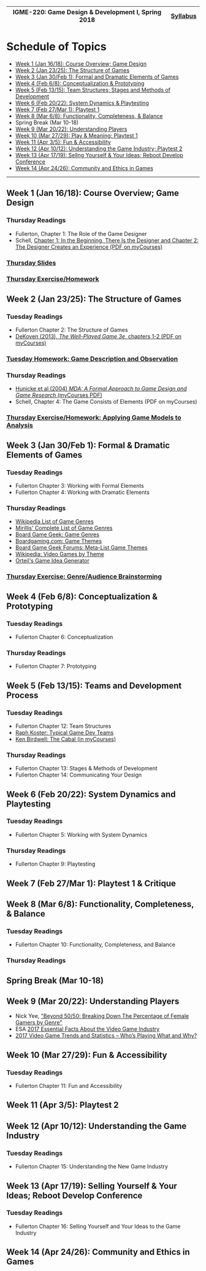 |  IGME-220: Game Design & Development I, Spring 2018 | [Syllabus](README.md) |
|--------------------------------|-----------------------------------------------------|
# Schedule of Topics
- [Week 1 (Jan 16/18): Course Overview; Game Design](#week1)
- [Week 2 (Jan 23/25): The Structure of Games](#week2)
- [Week 3 (Jan 30/Feb 1): Formal and Dramatic Elements of Games](#week3)
- [Week 4 (Feb 6/8): Conceptualization & Prototyping](#week4)
- [Week 5 (Feb 13/15): Team Structures;  Stages and Methods of Development](#week5)
- [Week 6 (Feb 20/22): System Dynamics & Playtesting](#week6)
- [Week 7 (Feb 27/Mar 1): Playtest 1](#week7)
- [Week 8 (Mar 6/8): Functionality, Completeness, & Balance](#week8)
- Spring Break (Mar 10-18)
- [Week 9 (Mar 20/22): Understanding Players](#week9)
- [Week 10 (Mar 27/29): Play & Meaning; Playtest 1](#week10)
- [Week 11 (Apr 3/5): Fun & Accessibility](#week11)
- [Week 12 (Apr 10/12): Understanding the Game Industry; Playtest 2](#week12)
- [Week 13 (Apr 17/19): Sellng Yourself & Your Ideas; Reboot Develop Conference](#week13)
- [Week 14 (Apr 24/26): Community and Ethics in Games](#week14)

<hr>

## <a name="week1">Week 1</a> (Jan 16/18): Course Overview; Game Design


### Thursday Readings

* Fullerton, Chapter 1: The Role of the Game Designer
* Schell, [Chapter 1: In the Beginning, There Is the Designer and Chapter 2: The Designer Creates an Experience (PDF on myCourses)](https://mycourses.rit.edu/d2l/le/content/676755/viewContent/4921621/View)

### [Thursday Slides](w1b-lecture.pdf)
### [Thursday Exercise/Homework](w1b-exercise.md)


## <a name="week2">Week 2</a> (Jan 23/25): The Structure of Games

### Tuesday Readings
* Fullerton Chapter 2: The Structure of Games
* [DeKoven (2013), *The Well-Played Game 3e*, chapters 1-2 (PDF on myCourses)](https://mycourses.rit.edu/d2l/le/content/676755/viewContent/4916811/View) 

### [Tuesday Homework: Game Description and Observation](w2a-exercise.md)

### Thursday Readings
* [Hunicke et al (2004) *MDA: A Formal Approach to Game Design and Game Research* (myCourses PDF)](https://mycourses.rit.edu/d2l/le/content/676755/viewContent/4921580/View)
* Schell, Chapter 4: The Game Consists of Elements (PDF on myCourses)

### [Thursday Exercise/Homework: Applying Game Models to Analysis](w2b-exercise.md)


## <a name="week3">Week 3</a> (Jan 30/Feb 1): Formal & Dramatic Elements of Games

### Tuesday Readings
* Fullerton Chapter 3: Working with Formal Elements
* Fullerton Chapter 4: Working with Dramatic Elements

### Thursday Readings
* [Wikipedia List of Game Genres](https://en.wikipedia.org/wiki/List_of_video_game_genres)
* [Mirillis' Complete List of Game Genres](https://mirillis.com/blog/en/complete-list-of-game-genres/)
* [Board Game Geek: Game Genres](https://boardgamegeek.com/wiki/page/Game_Genres)
* [Boardgaming.com: Game Themes](http://boardgaming.com/themes)
* [Board Game Geek Forums: Meta-List Game Themes](https://boardgamegeek.com/geeklist/15398/meta-list-game-themes)
* [Wikipedia: Video Games by Theme](https://en.wikipedia.org/wiki/Category:Video_games_by_theme)
* [Orteil's Game Idea Generator](http://orteil.dashnet.org/gamegen)

### [Thursday Exercise: Genre/Audience Brainstorming](w3b-exercise.md)

## <a name="week4">Week 4</a> (Feb 6/8): Conceptualization & Prototyping

### Tuesday Readings
* Fullerton Chapter 6: Conceptualization

### Thursday Readings
* Fullerton Chapter 7: Prototyping

## <a name="week5">Week 5</a> (Feb 13/15): Teams and Development Process

### Tuesday Readings
* Fullerton Chapter 12: Team Structures
* [Raph Koster: Typical Game Dev Teams](https://www.raphkoster.com/2007/11/02/typical-game-dev-teams/)
* [Ken Birdwell: The Cabal (in myCourses)](https://mycourses.rit.edu/d2l/le/content/676755/viewContent/5021140/View)

### Thursday Readings
* Fullerton Chapter 13: Stages & Methods of Development
* Fullerton Chapter 14: Communicating Your Design

## <a name="week6">Week 6</a> (Feb 20/22): System Dynamics and Playtesting

### Tuesday Readings
* Fullerton Chapter 5: Working with System Dynamics

### Thursday Readings
* Fullerton Chapter 9: Playtesting


## <a name="week7">Week 7</a> (Feb 27/Mar 1): Playtest 1 & Critique

## <a name="week8">Week 8</a> (Mar 6/8): Functionality, Completeness, & Balance

### Tuesday Readings
* Fullerton Chapter 10: Functionality, Completeness, and Balance


### Thursday Readings


## Spring Break (Mar 10-18)

## <a name="week9">Week 9</a> (Mar 20/22): Understanding Players 

* Nick Yee, ["Beyond 50/50: Breaking Down The Percentage of Female Gamers by Genre"](https://quanticfoundry.com/2017/01/19/female-gamers-by-genre/)
* ESA [2017 Essential Facts About the Video Game Industry](http://www.theesa.com/article/2017-essential-facts-computer-video-game-industry/)
* [2017 Video Game Trends and Statistics – Who’s Playing What and Why?](https://www.bigfishgames.com/blog/2017-video-game-trends-and-statistics-whos-playing-what-and-why/)

## <a name="week10">Week 10</a> (Mar 27/29): Fun & Accessibility

### Tuesday Readings
* Fullerton Chapter 11: Fun and Accessibility

## <a name="week11">Week 11</a> (Apr 3/5): Playtest 2

## <a name="week12">Week 12</a> (Apr 10/12): Understanding the Game Industry

### Tuesday Readings
* Fullerton Chapter 15: Understanding the New Game Industry

## <a name="week13">Week 13</a> (Apr 17/19): Selling Yourself & Your Ideas; Reboot Develop Conference

### Tuesday Readings
* Fullerton Chapter 16: Selling Yourself and Your Ideas to the Game Industry

## <a name="week14">Week 14</a> (Apr 24/26): Community and Ethics in Games

